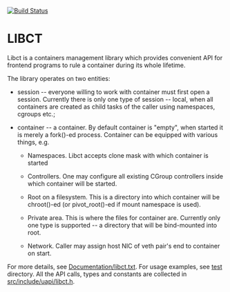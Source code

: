 [![Build Status](https://travis-ci.org/xemul/libct.svg)](https://travis-ci.org/xemul/libct)

LIBCT
=====

Libct is a containers management library which provides convenient API for
frontend programs to rule a container during its whole lifetime.

The library operates on two entities:

* session -- everyone willing to work with container must first open a
session. Currently there is only one type of session -- local, when all
containers are created as child tasks of the caller using namespaces,
cgroups etc.;

* container -- a container. By default container is "empty", when started
it is merely a fork()-ed process. Container can be equipped with various
things, e.g.

  - Namespaces. Libct accepts clone mask with which container is started

  - Controllers. One may configure all existing CGroup controllers inside
    which container will be started.

  - Root on a filesystem. This is a directory into which container will
    be chroot()-ed (or pivot_root()-ed if mount namespace is used).

  - Private area. This is where the files for container are. Currently
    only one type is supported -- a directory that will be bind-mounted
    into root.

  - Network. Caller may assign host NIC of veth pair's end to container
    on start.


For more details, see [Documentation/libct.txt](Documentation/libct.txt).
For usage examples, see [test](test/) directory.
All the API calls, types and constants are collected in
[src/include/uapi/libct.h](src/include/uapi/libct.h).
